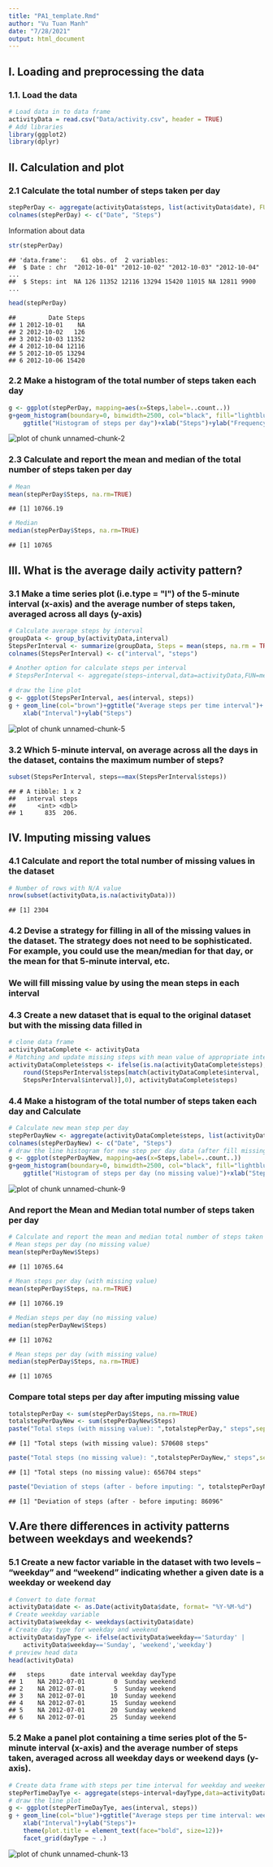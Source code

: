```yaml
---
title: "PA1_template.Rmd"
author: "Vu Tuan Manh"
date: "7/28/2021"
output: html_document
---
```




## I. Loading and preprocessing the data

### 1.1. Load the data


```r
# Load data in to data frame
activityData = read.csv("Data/activity.csv", header = TRUE)
# Add libraries
library(ggplot2)
library(dplyr)
```

## II. Calculation and plot

<!-- Ignore the missing values in the dataset. -->

### 2.1 Calculate the total number of steps taken per day


```r
stepPerDay <- aggregate(activityData$steps, list(activityData$date), FUN=sum)
colnames(stepPerDay) <- c("Date", "Steps")
```

Information about data


```r
str(stepPerDay)
```

```
## 'data.frame':	61 obs. of  2 variables:
##  $ Date : chr  "2012-10-01" "2012-10-02" "2012-10-03" "2012-10-04" ...
##  $ Steps: int  NA 126 11352 12116 13294 15420 11015 NA 12811 9900 ...
```

```r
head(stepPerDay)
```

```
##         Date Steps
## 1 2012-10-01    NA
## 2 2012-10-02   126
## 3 2012-10-03 11352
## 4 2012-10-04 12116
## 5 2012-10-05 13294
## 6 2012-10-06 15420
```

### 2.2 Make a histogram of the total number of steps taken each day

```r
g <- ggplot(stepPerDay, mapping=aes(x=Steps,label=..count..))
g+geom_histogram(boundary=0, binwidth=2500, col="black", fill="lightblue")+
    ggtitle("Histogram of steps per day")+xlab("Steps")+ylab("Frequency by day")
```

![plot of chunk unnamed-chunk-2](figure/unnamed-chunk-2-1.png)

### 2.3 Calculate and report the mean and median of the total number of steps taken per day

```r
# Mean
mean(stepPerDay$Steps, na.rm=TRUE)
```

```
## [1] 10766.19
```


```r
# Median
median(stepPerDay$Steps, na.rm=TRUE)
```

```
## [1] 10765
```

## III. What is the average daily activity pattern?
### 3.1 Make a time series plot (i.e.type = "l") of the 5-minute interval (x-axis) and the average number of steps taken, averaged across all days (y-axis)

```r
# Calculate average steps by interval
groupData <- group_by(activityData,interval)
StepsPerInterval <- summarize(groupData, Steps = mean(steps, na.rm = TRUE))
colnames(StepsPerInterval) <- c("interval", "steps")

# Another option for calculate steps per interval
# StepsPerInterval <- aggregate(steps~interval,data=activityData,FUN=mean,na.action=na.omit)

# draw the line plot
g <- ggplot(StepsPerInterval, aes(interval, steps))
g + geom_line(col="brown")+ggtitle("Average steps per time interval")+
    xlab("Interval")+ylab("Steps")
```

![plot of chunk unnamed-chunk-5](figure/unnamed-chunk-5-1.png)

### 3.2 Which 5-minute interval, on average across all the days in the dataset, contains the maximum number of steps?

```r
subset(StepsPerInterval, steps==max(StepsPerInterval$steps))
```

```
## # A tibble: 1 x 2
##   interval steps
##      <int> <dbl>
## 1      835  206.
```

## IV. Imputing missing values
### 4.1 Calculate and report the total number of missing values in the dataset

```r
# Number of rows with N/A value 
nrow(subset(activityData,is.na(activityData)))
```

```
## [1] 2304
```

### 4.2 Devise a strategy for filling in all of the missing values in the dataset. The strategy does not need to be sophisticated. For example, you could use the mean/median for that day, or the mean for that 5-minute interval, etc.
### We will fill missing value by using the mean steps in each interval
### 4.3 Create a new dataset that is equal to the original dataset but with the missing data filled in

```r
# clone data frame
activityDataComplete <- activityData
# Matching and update missing steps with mean value of appropriate interval
activityDataComplete$steps <- ifelse(is.na(activityDataComplete$steps),
    round(StepsPerInterval$steps[match(activityDataComplete$interval,
    StepsPerInterval$interval)],0), activityDataComplete$steps)
```

### 4.4 Make a histogram of the total number of steps taken each day and Calculate 

```r
# Calculate new mean step per day
stepPerDayNew <- aggregate(activityDataComplete$steps, list(activityDataComplete$date), FUN=sum)
colnames(stepPerDayNew) <- c("Date", "Steps")
# draw the line histogram for new step per day data (after fill missing value)
g <- ggplot(stepPerDayNew, mapping=aes(x=Steps,label=..count..))
g+geom_histogram(boundary=0, binwidth=2500, col="black", fill="lightblue")+
    ggtitle("Histogram of steps per day (no missing value)")+xlab("Steps")+ylab("Frequency by day")
```

![plot of chunk unnamed-chunk-9](figure/unnamed-chunk-9-1.png)

### And report the Mean and Median total number of steps taken per day

```r
# Calculate and report the mean and median total number of steps taken per day
# Mean steps per day (no missing value)
mean(stepPerDayNew$Steps)
```

```
## [1] 10765.64
```

```r
# Mean steps per day (with missing value)
mean(stepPerDay$Steps, na.rm=TRUE)
```

```
## [1] 10766.19
```

```r
# Median steps per day (no missing value)
median(stepPerDayNew$Steps)
```

```
## [1] 10762
```

```r
# Mean steps per day (with missing value)
median(stepPerDay$Steps, na.rm=TRUE)
```

```
## [1] 10765
```

### Compare total steps per day after imputing missing value

```r
totalstepPerDay <- sum(stepPerDay$Steps, na.rm=TRUE)
totalstepPerDayNew <- sum(stepPerDayNew$Steps)
paste("Total steps (with missing value): ",totalstepPerDay," steps",sep="")
```

```
## [1] "Total steps (with missing value): 570608 steps"
```

```r
paste("Total steps (no missing value): ",totalstepPerDayNew," steps",sep="")
```

```
## [1] "Total steps (no missing value): 656704 steps"
```

```r
paste("Deviation of steps (after - before imputing: ", totalstepPerDayNew- totalstepPerDay, sep="")
```

```
## [1] "Deviation of steps (after - before imputing: 86096"
```

## V.Are there differences in activity patterns between weekdays and weekends?
### 5.1 Create a new factor variable in the dataset with two levels – “weekday” and “weekend” indicating whether a given date is a weekday or weekend day

```r
# Convert to date format
activityData$date <- as.Date(activityData$date, format= "%Y-%M-%d")
# Create weekday variable
activityData$weekday <- weekdays(activityData$date)
# Create day type for weekday and weekend
activityData$dayType <- ifelse(activityData$weekday=='Saturday' | 
    activityData$weekday=='Sunday', 'weekend','weekday')
# preview head data
head(activityData)
```

```
##   steps       date interval weekday dayType
## 1    NA 2012-07-01        0  Sunday weekend
## 2    NA 2012-07-01        5  Sunday weekend
## 3    NA 2012-07-01       10  Sunday weekend
## 4    NA 2012-07-01       15  Sunday weekend
## 5    NA 2012-07-01       20  Sunday weekend
## 6    NA 2012-07-01       25  Sunday weekend
```

### 5.2 Make a panel plot containing a time series plot of the 5-minute interval (x-axis) and the average number of steps taken, averaged across all weekday days or weekend days (y-axis).

```r
# Create data frame with steps per time interval for weekday and weekend
stepPerTimeDayTye <- aggregate(steps~interval+dayType,data=activityData,FUN=mean,na.action=na.omit)
# draw the line plot
g <- ggplot(stepPerTimeDayTye, aes(interval, steps))
g + geom_line(col="blue")+ggtitle("Average steps per time interval: weekdays vs. weekends")+
    xlab("Interval")+ylab("Steps")+
    theme(plot.title = element_text(face="bold", size=12))+
    facet_grid(dayType ~ .)
```

![plot of chunk unnamed-chunk-13](figure/unnamed-chunk-13-1.png)








